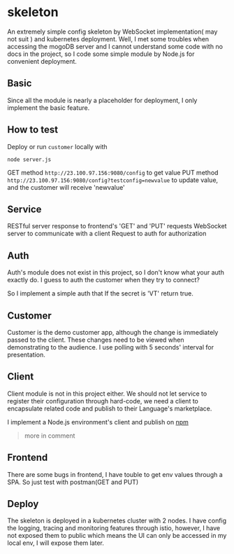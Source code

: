 # skeleton

An extremely simple config skeleton by WebSocket implementation( may not suit ) and kubernetes deployment.
Well, I met some troubles when accessing the mogoDB server and I cannot understand some code with no docs in the project, so I code some simple module by Node.js for  convenient deployment.

## Basic

Since all the module is nearly a placeholder for deployment, I only implement the basic feature.

## How to test

Deploy or run `customer` locally with

```shell
node server.js
```

GET method `http://23.100.97.156:9080/config`  to get value
PUT method `http://23.100.97.156:9080/config?testconfig=newvalue`  to update value, and the customer will receive 'newvalue'

## Service

RESTful server response to frontend's 'GET' and 'PUT' requests
WebSocket server to communicate with a client
Request to auth for authorization

## Auth

Auth's module does not exist in this project, so I don't know what your auth exactly do.
I guess to auth the customer when they try to connect?

So I implement a simple auth that If the secret is 'VT' return true.

## Customer

Customer is the demo customer app, although the change is immediately passed to the client. These changes need to be viewed when demonstrating to the audience. I use polling with 5 seconds' interval for presentation.

## Client

Client module is not in this project either. We should not let service to register their configuration through hard-code, we need a client to encapsulate related code and publish to their Language's marketplace.

I implement a Node.js environment's client and publish on [npm](https://www.npmjs.com/package/vt-config-toy-client)

> more in comment

## Frontend

There are some bugs in frontend, I have touble to get env values through a SPA.
So just test with postman(GET and PUT)

## Deploy

The skeleton is deployed in a kubernetes cluster with 2 nodes.
I have config the logging, tracing and monitoring features through istio, however, I have not exposed them to public which means the UI can only be accessed in my local env, I will expose them later.
